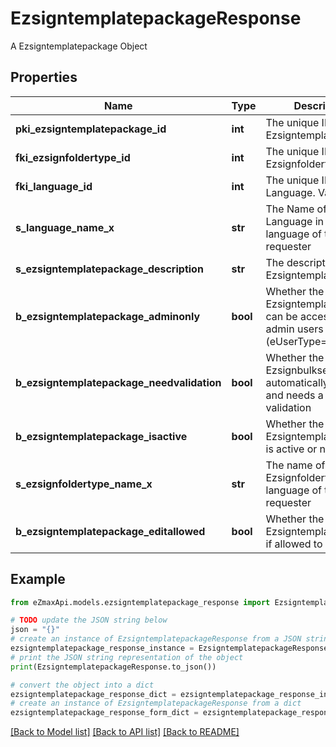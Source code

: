 # EzsigntemplatepackageResponse

A Ezsigntemplatepackage Object

## Properties

Name | Type | Description | Notes
------------ | ------------- | ------------- | -------------
**pki_ezsigntemplatepackage_id** | **int** | The unique ID of the Ezsigntemplatepackage | 
**fki_ezsignfoldertype_id** | **int** | The unique ID of the Ezsignfoldertype. | 
**fki_language_id** | **int** | The unique ID of the Language.  Valid values:  |Value|Description| |-|-| |1|French| |2|English| | 
**s_language_name_x** | **str** | The Name of the Language in the language of the requester | 
**s_ezsigntemplatepackage_description** | **str** | The description of the Ezsigntemplatepackage | 
**b_ezsigntemplatepackage_adminonly** | **bool** | Whether the Ezsigntemplatepackage can be accessed by admin users only (eUserType&#x3D;Normal) | 
**b_ezsigntemplatepackage_needvalidation** | **bool** | Whether the Ezsignbulksend was automatically modified and needs a manual validation | 
**b_ezsigntemplatepackage_isactive** | **bool** | Whether the Ezsigntemplatepackage is active or not | 
**s_ezsignfoldertype_name_x** | **str** | The name of the Ezsignfoldertype in the language of the requester | 
**b_ezsigntemplatepackage_editallowed** | **bool** | Whether the Ezsigntemplatepackage if allowed to edit or not | 

## Example

```python
from eZmaxApi.models.ezsigntemplatepackage_response import EzsigntemplatepackageResponse

# TODO update the JSON string below
json = "{}"
# create an instance of EzsigntemplatepackageResponse from a JSON string
ezsigntemplatepackage_response_instance = EzsigntemplatepackageResponse.from_json(json)
# print the JSON string representation of the object
print(EzsigntemplatepackageResponse.to_json())

# convert the object into a dict
ezsigntemplatepackage_response_dict = ezsigntemplatepackage_response_instance.to_dict()
# create an instance of EzsigntemplatepackageResponse from a dict
ezsigntemplatepackage_response_form_dict = ezsigntemplatepackage_response.from_dict(ezsigntemplatepackage_response_dict)
```
[[Back to Model list]](../README.md#documentation-for-models) [[Back to API list]](../README.md#documentation-for-api-endpoints) [[Back to README]](../README.md)


